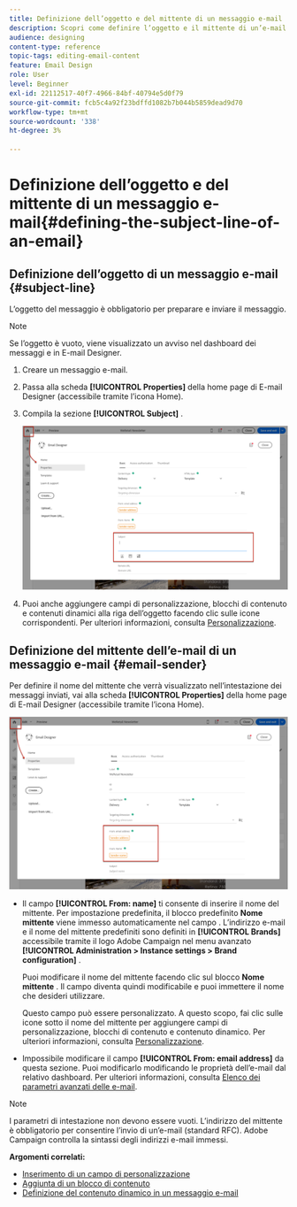 ```yaml
---
title: Definizione dell’oggetto e del mittente di un messaggio e-mail
description: Scopri come definire l’oggetto e il mittente di un’e-mail in E-mail Designer.
audience: designing
content-type: reference
topic-tags: editing-email-content
feature: Email Design
role: User
level: Beginner
exl-id: 22112517-40f7-4966-84bf-40794e5d0f79
source-git-commit: fcb5c4a92f23bdffd1082b7b044b5859dead9d70
workflow-type: tm+mt
source-wordcount: '338'
ht-degree: 3%

---
```


# Definizione dell’oggetto e del mittente di un messaggio e-mail{#defining-the-subject-line-of-an-email}

## Definizione dell’oggetto di un messaggio e-mail {#subject-line}

L’oggetto del messaggio è obbligatorio per preparare e inviare il messaggio.

>[!NOTE]
>
>Se l’oggetto è vuoto, viene visualizzato un avviso nel dashboard dei messaggi e in E-mail Designer.

1. Creare un messaggio e-mail.
1. Passa alla scheda **[!UICONTROL Properties]** della home page di E-mail Designer (accessibile tramite l’icona Home).
1. Compila la sezione **[!UICONTROL Subject]** .

   ![](assets/email_designer_subject.png)

1. Puoi anche aggiungere campi di personalizzazione, blocchi di contenuto e contenuti dinamici alla riga dell’oggetto facendo clic sulle icone corrispondenti. Per ulteriori informazioni, consulta [Personalizzazione](../../designing/using/personalization.md).

## Definizione del mittente dell’e-mail di un messaggio e-mail {#email-sender}

Per definire il nome del mittente che verrà visualizzato nell’intestazione dei messaggi inviati, vai alla scheda **[!UICONTROL Properties]** della home page di E-mail Designer (accessibile tramite l’icona Home).

![](assets/delivery_content_edition16.png)

* Il campo **[!UICONTROL From: name]** ti consente di inserire il nome del mittente. Per impostazione predefinita, il blocco predefinito **Nome mittente** viene immesso automaticamente nel campo . L’indirizzo e-mail e il nome del mittente predefiniti sono definiti in **[!UICONTROL Brands]** accessibile tramite il logo Adobe Campaign nel menu avanzato **[!UICONTROL Administration > Instance settings > Brand configuration]** .

   Puoi modificare il nome del mittente facendo clic sul blocco **Nome mittente** . Il campo diventa quindi modificabile e puoi immettere il nome che desideri utilizzare.

   Questo campo può essere personalizzato. A questo scopo, fai clic sulle icone sotto il nome del mittente per aggiungere campi di personalizzazione, blocchi di contenuto e contenuto dinamico. Per ulteriori informazioni, consulta [Personalizzazione](../../designing/using/personalization.md).

* Impossibile modificare il campo **[!UICONTROL From: email address]** da questa sezione. Puoi modificarlo modificando le proprietà dell’e-mail dal relativo dashboard. Per ulteriori informazioni, consulta [Elenco dei parametri avanzati delle e-mail](../../administration/using/configuring-email-channel.md#advanced-parameters).

>[!NOTE]
>
>I parametri di intestazione non devono essere vuoti. L’indirizzo del mittente è obbligatorio per consentire l’invio di un’e-mail (standard RFC). Adobe Campaign controlla la sintassi degli indirizzi e-mail immessi.

**Argomenti correlati:**

* [Inserimento di un campo di personalizzazione](../../designing/using/personalization.md#inserting-a-personalization-field)
* [Aggiunta di un blocco di contenuto](../../designing/using/personalization.md#adding-a-content-block)
* [Definizione del contenuto dinamico in un messaggio e-mail](../../designing/using/personalization.md#defining-dynamic-content-in-an-email)
